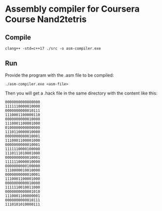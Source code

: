 # Assembly compiler for Coursera Course Nand2tetris

## Compile

```shell
clang++ -std=c++17 ./src -o asm-compiler.exe
```

## Run

Provide the program with the .asm file to  be compiled:

```shell
./asm-compiler.exe <asm-file>
```

Then you will get a .hack file in the same directory with the content like this:

```assembly
0000000000000000
1111110000010000
0000000000010111
1110001100000110
0000000000010000
1110001100001000
0100000000000000
1110110000010000
0000000000010001
1110001100001000
0000000000010001
1111110000100000
1110111010001000
0000000000010001
1111110000010000
0000000000100000
1110000010010000
0000000000010001
1110001100001000
0000000000010000
1111110010011000
0000000000001010
1110001100000001
0000000000010111
1110101010000111
```


